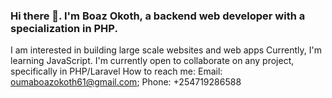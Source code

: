 ### Hi there 👋. I'm Boaz Okoth, a backend web developer with a specialization in PHP.
I am interested in building large scale websites and web apps
Currently, I'm learning JavaScript.
I'm currently open to collaborate on any project, specifically in PHP/Laravel
How to reach me: Email: oumaboazokoth61@gmail.com; Phone: +254719286588

<!--
**Pacho-rgb/Pacho-rgb** is a ✨ _special_ ✨ repository because its `README.md` (this file) appears on your GitHub profile.

Here are some ideas to get you started:

- 🔭 I’m currently working on ...
- 🌱 I’m currently learning ...
- 👯 I’m looking to collaborate on ...
- 🤔 I’m looking for help with ...
- 💬 Ask me about ...
- 📫 How to reach me: ...
- 😄 Pronouns: ...
- ⚡ Fun fact: ...
-->
